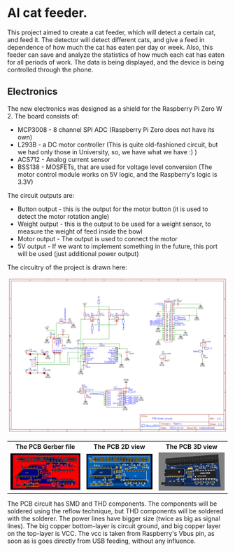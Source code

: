 <h1>AI cat feeder.</h1>
<p> This project aimed to create a cat feeder, which will detect a certain cat, and feed it. The detector will detect different cats, and give a feed in dependence of how much the cat has eaten per day or week. Also, this feeder can save and analyze the statistics of how much each cat has eaten for all periods of work. The data is being displayed, and the device is being controlled through the phone.</p>

<h2>Electronics</h2>
<p>The new electronics was designed as a shield for the Raspberry Pi Zero W 2.
The board consists of:</p>
<ul>
  <li>MCP3008 - 8 channel SPI ADC (Raspberry Pi Zero does not have its own)</li>
  <li>L293B - a DC motor controller (This is quite old-fashioned circuit, but we had only those in University, so, we have what we have :) )</li>
  <li>ACS712 - Analog current sensor</li>
  <li>BSS138 - MOSFETs, that are used for voltage level conversion (The motor control module works on 5V logic, and the Raspberry's logic is 3.3V)</li>
</ul>

<p>The circuit outputs are:</p>
<ul>
  <li>Button output - this is the output for the motor button (it is used to detect the motor rotation angle)</li>
  <li>Weight output - this is the output to be used for a weight sensor, to measure the weight of feed inside the bowl</li>
  <li>Motor output - The output is used to connect the motor</li>
  <li>5V output - If we want to implement something in the future, this port will be used (just additional power output)</li>
</ul>

<p>The circuitry of the project is drawn here:</p>
<img src="images_ai_cat/Circuitry.png" alt="The circuitry"/>

<table>
  <tr>
    <th>The PCB Gerber file</th>
    <th>The PCB 2D view</th>
    <th>The PCB 3D view</tr>
  </tr>
  <tr>
    <td><img src="images_ai_cat/gerber.png" width=300 alt="The gerber view"/></td>
    <td><img src="images_ai_cat/2d_model.png" width=300 alt="The 2D view"/></td>
    <td><img src="images_ai_cat/3d_model.png" width=300 alt="The 3D view"/></td>
  </tr>
</table>

<p>The PCB circuit has SMD and THD components. The components will be soldered using the reflow technique, but THD components will be soldered with the solderer. The power lines have bigger size (twice as big as signal lines). The big copper bottom-layer is circuit ground, and big copper layer on the top-layer is VCC. The vcc is taken from Raspberry's Vbus pin, as soon as is goes directly from USB feeding, without any influence.</p>

<img src="" >
